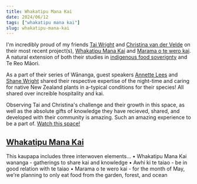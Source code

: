 ```yaml
---
title: Whakatipu Mana Kai
date: 2024/06/12
tags: ["whakatipu mana kai"]
slug: whakatipu-mana-kai
---
```


I'm incredibly proud of my friends [Tai Wright](https://www.instagram.com/taiwrightt/) and [Christina van der Velde](https://www.instagram.com/christinavdvelde/) on their most recent project(s), [Whakatipu Mana Kai](https://www.instagram.com/whakatipumanakai/) and [Marama o te wero kai](https://www.instagram.com/p/C6gKisApZ77/). A natural extension of both their studies in [indigenous food soverignty](https://profiles.auckland.ac.nz/el-sharp/teaching#:~:text=%2D%20MSc%20(GEOG)%3A%20Tai%20Wright%20%2D%20Indigenous%20Food%20sovereignty) and Te Reo Māori.


As a part of their series of Wānanga, guest speakers [Annette Lees](https://www.alternativeendings.co.nz/about) and [Shane Wright](https://profiles.auckland.ac.nz/sd-wright) shared their respective expertise of the night-time and caring for native New Zealand plants in a-typical conditions for their species! All shared over increible hospitality and kai.


Observing Tai and Christina's challenge and their growth in this space, as well as the absolute gifts of knowledge they have recieved, shared, and developed with their community is amazing. Such an amazing experience to be a part of. [Watch this space!](https://www.instagram.com/whakatipumanakai/)


## [Whakatipu Mana Kai](https://www.instagram.com/p/C6d3JTCp-Nv/)
This kaupapa includes three interwoven elements... 
• Whakatipu Mana Kai wananga - gatherings to share kai and knowledge 
• Awhi ki te taiao - be in good relation with te taiao
• Marama o te wero kai - for the month of May, we're planning to only eat food from the garden, forest, and ocean